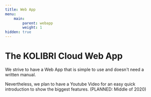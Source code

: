 ```yaml
---
title: Web App
menu:
    main:
        parent: webapp
        weight: 1
hidden: true
---
```


# The KOLIBRI Cloud Web App
We strive to have a Web App that is simple to use and doesn't need a written manual.  

Nevertheless, we plan to have a Youtube Video for an easy quick introduction to show the biggest features.
(PLANNED: Middle of 2020)